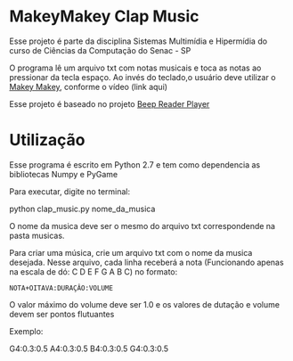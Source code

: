 # MakeyMakey Clap Music

Esse projeto é parte da disciplina Sistemas Multimídia e Hipermídia do curso de Ciências da Computação do Senac - SP

O programa lê um arquivo txt com notas musicais e toca as notas ao pressionar da tecla espaço. Ao invés do teclado,o usuário deve utilizar o <a href="http://www.makeymakey.com/">Makey Makey</a>,
conforme o vídeo (link aqui)

Esse projeto é baseado no projeto <a href="https://github.com/akajuvonen/beep-reader-player">Beep Reader Player</a>

# Utilização

Esse programa é escrito em Python 2.7 e tem como dependencia as bibliotecas Numpy e PyGame

Para executar, digite no terminal:
 
 python clap_music.py nome_da_musica
 
O nome da musica deve ser o mesmo do arquivo txt correspondende na pasta musicas.
  
Para criar uma música, crie um arquivo txt com o nome da musica desejada. Nesse arquivo, cada linha receberá a nota (Funcionando apenas na escala de dó: C D E F G A B C) no formato:

`NOTA+OITAVA:DURAÇÂO:VOLUME`

O valor máximo do volume deve ser 1.0 e os valores de dutação e volume devem ser pontos flutuantes

Exemplo:

G4:0.3:0.5
A4:0.3:0.5
B4:0.3:0.5
G4:0.3:0.5



